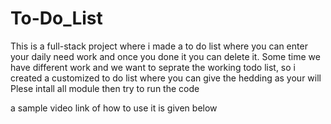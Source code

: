 # To-Do_List

This is a full-stack project where i made  a to do list where you can enter your daily need work and once you done it you can delete it.
Some time we have different work and we want to seprate the working todo list, so i created a customized to do list where you can give the hedding  as your will
Plese intall all module then try to run the code

a sample video link of how to use it is given below
